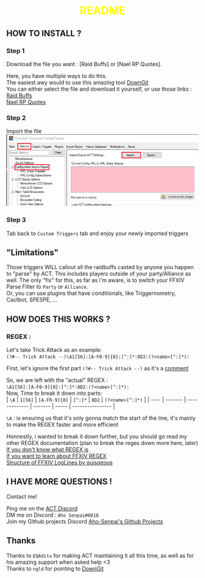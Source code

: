 <h1 style="text-align:center; color:yellow">README</h1>  

## HOW TO INSTALL ?  

### Step 1  

Download the file you want : [Raid Buffs] or [Nael RP Quotes].

Here, you have multiple ways to do this.  
The easiest awy would to use this amazing tool [DownGit](https://minhaskamal.github.io/DownGit/#/home)  
You can either select the file and download it yourself, or use those links :  
[Raid Buffs](https://minhaskamal.github.io/DownGit/#/home?url=https://github.com/Aho-Senpai/Aho-Triggers/blob/main/ACT%20Triggers%20(Vanilla)/Raid%20Buffs.xml)  
[Nael RP Quotes](https://minhaskamal.github.io/DownGit/#/home?url=https://github.com/Aho-Senpai/Aho-Triggers/blob/main/ACT%20Triggers%20(Vanilla)/NaelRPQuotes.xml)  

### Step 2

Import the file  
![Import Picture](README%20Resources/ACT%20Import.PNG)

### Step 3

Tab back to `Custom Triggers` tab and enjoy your newly imported triggers  
  
## "Limitations"
Those triggers WILL callout all the raidbuffs casted by anyone you happen to "parse" by ACT. This includes players outside of your party/Alliance as well. The only "fix" for this, as far as i'm aware, is to switch your FFXIV Parse Filter to `Party` or `Alliance`.  
Or, you can use plugins that have conditionals, like Triggernometry, Cactbot, SPESPE, ...  

  
## HOW DOES THIS WORKS ?

### REGEX : 
Let's take Trick Attack as an example:  
`(?#-- Trick Attack --)\A1[56]:[A-F0-9]{8}:[^:]*:8D2:(?<name>[^:]*):`  

First, let's ignore the first part `(?#-- Trick Attack --)` as it's a [comment](https://en.wikipedia.org/wiki/Comment_(computer_programming))  

So, we are left with the "actual" REGEX :  
`\A1[56]:[A-F0-9]{8}:[^:]*:8D2:(?<name>[^:]*):`  
Now, Time to break it down into parts:  
| `\A` | `1[56]` | `[A-F0-9]{8}` | `[^:]*` | `8D2` | `(?<name>[^:]*)` |
| ---- | ------- | ------------- | ------- | ----- | ---------------- |

`\A` : is ensuring us that it's only gonna match the start of the line, it's mainly to make the REGEX faster and more efficient  

Honnestly, i wanted to break it down further, but you should go read my other REGEX documentation (plan to break the regex down more here, later)  
[If you don't know what REGEX is](../Documentation/Basic%20REGEX%20talk.md)  
[If you want to learn about FFXIV REGEX](../Documentation/Let's%20Talk%20REGEX.md)  
[Structure of FFXIV LogLines by quisqeous](https://github.com/quisquous/cactbot/blob/master/docs/LogGuide.md)  

## I HAVE MORE QUESTIONS !

Contact me!

Ping me on the [ACT Discord](https://discord.gg/ahFKcmx)  
DM me on Discord : `Aho Senpai#0818`  
Join my Github projects Discord [Aho-Senpai's Github Projects](https://discord.gg/dPFSM53)

## Thanks

Thanks to `EQAditu` for making ACT maintaining it all this time, as well as for his amazing support when asked help <3  
Thanks to `ngld` for pointing to [DownGit](https://minhaskamal.github.io/DownGit/#/home)
